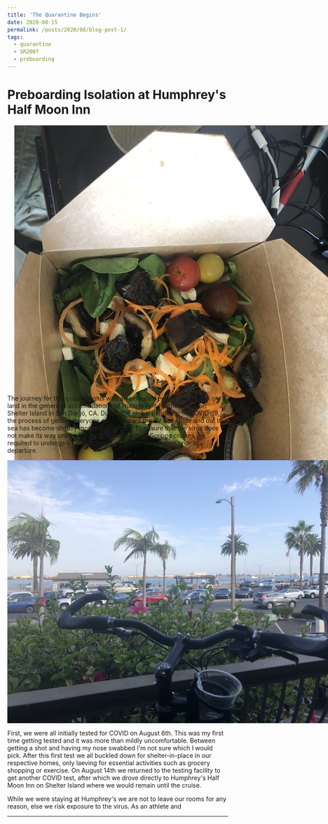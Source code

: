 ```yaml
---
title: 'The Quarantine Begins'
date: 2020-08-15
permalink: /posts/2020/08/blog-post-1/
tags:
  - quarantine
  - SR2007
  - preboarding
---
```



Preboarding Isolation at Humphrey's Half Moon Inn
======

<center>
    <div style="width:800px; height:600px">
<img src="/images/sr2007bp1_1.JPG"/>
    </div>
</center>

The journey for this cruise begins with an extended period of isolation on land in the generous accomodations of Humphrey's Halfmoon Inn on Shelter Island in San Diego, CA. Due to the global pandemic of COVID-19, the process of getting everyone safely aboard the RV Sally Ride and out to sea has become slightly more complicated. To ensure that the virus does not make its way onto the ship, all participants in Scripps cruises are required to undergo a series of tests and practice isolation prior to departure.

<center>
    <div style="width:800px; height:600px">
<img src="/images/sr2007bp1_2.JPG"/>
    </div>
</center>

First, we were all initially tested for COVID on August 6th. This was my first time getting tested and it was more than mildly uncomfortable. Between getting a shot and having my nose swabbed I'm not sure which I would pick. After this first test we all buckled down for shelter-in-place in our respective homes, only laeving for essential activities such as grocery shopping or exercise. On August 14th we returned to the testing facility to get another COVID test, after which we drove directly to Humphrey's Half Moon Inn on Shelter Island where we would remain until the cruise.

While we were staying at Humphrey's we are not to leave our rooms for any reason, else we risk exposure to the virus. As an athlete and 

------